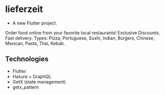 # lieferzeit

- A new Flutter project.

Order food online from your favorite local restaurants! Exclusive Discounts. Fast delivery. Types: Pizza, Portuguese, Sushi, Indian, Burgers, Chinese, Mexican, Pasta, Thai, Kebab.

## Technologies

- Flutter
- Hasura + GraphQL
- GetX (state management)
- getx_pattern
